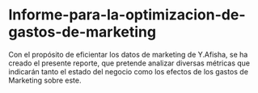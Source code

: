 # Informe-para-la-optimizacion-de-gastos-de-marketing
Con el propósito de eficientar los datos de marketing de Y.Afisha, se ha creado el presente reporte, que pretende analizar diversas métricas que indicarán tanto el estado del negocio como los efectos de los gastos de Marketing sobre este.
